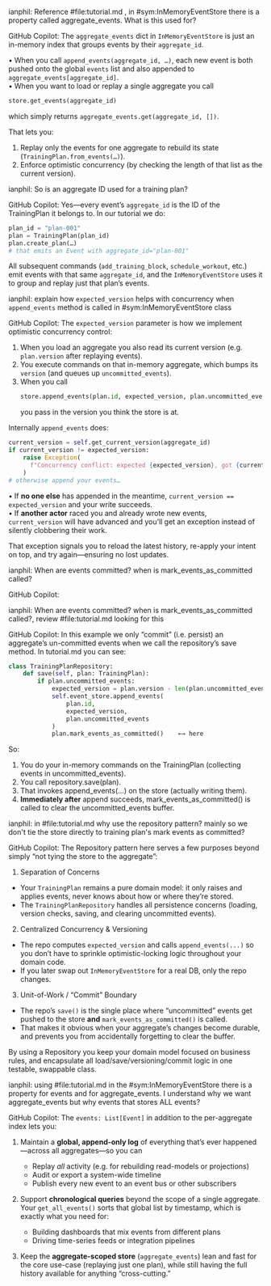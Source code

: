 ianphil: Reference #file:tutorial.md , in #sym:InMemoryEventStore there is a property called aggregate_events. What is this used for?

GitHub Copilot: The `aggregate_events` dict in `InMemoryEventStore` is just an in-memory index that groups events by their `aggregate_id`.  

• When you call `append_events(aggregate_id, …)`, each new event is both pushed onto the global `events` list and also appended to `aggregate_events[aggregate_id]`.  
• When you want to load or replay a single aggregate you call  
```python
store.get_events(aggregate_id)
```  
which simply returns `aggregate_events.get(aggregate_id, [])`.  

That lets you:  
1. Replay only the events for one aggregate to rebuild its state (`TrainingPlan.from_events(…)`).  
2. Enforce optimistic concurrency (by checking the length of that list as the current version).  

ianphil: So is an aggregate ID used for a training plan?

GitHub Copilot: Yes—every event’s `aggregate_id` is the ID of the TrainingPlan it belongs to. In our tutorial we do:

```python
plan_id = "plan-001"
plan = TrainingPlan(plan_id)
plan.create_plan(…)
# that emits an Event with aggregate_id="plan-001"
```

All subsequent commands (`add_training_block`, `schedule_workout`, etc.) emit events with that same `aggregate_id`, and the `InMemoryEventStore` uses it to group and replay just that plan’s events.

ianphil: explain how `expected_version` helps with concurrency when `append_events` method is called in #sym:InMemoryEventStore class

GitHub Copilot: The `expected_version` parameter is how we implement optimistic concurrency control:

1. When you load an aggregate you also read its current version (e.g. `plan.version` after replaying events).  
2. You execute commands on that in-memory aggregate, which bumps its `version` (and queues up `uncommitted_events`).  
3. When you call  
   ```python
   store.append_events(plan.id, expected_version, plan.uncommitted_events)
   ```  
   you pass in the version you think the store is at.  

Internally `append_events` does:  
```python
current_version = self.get_current_version(aggregate_id)
if current_version != expected_version:
    raise Exception(
      f"Concurrency conflict: expected {expected_version}, got {current_version}"
    )
# otherwise append your events…
```  

• If **no one else** has appended in the meantime, `current_version == expected_version` and your write succeeds.  
• If **another actor** raced you and already wrote new events, `current_version` will have advanced and you’ll get an exception instead of silently clobbering their work.  

That exception signals you to reload the latest history, re-apply your intent on top, and try again—ensuring no lost updates.

ianphil: When are events committed? when is mark_events_as_committed called?

GitHub Copilot: 

ianphil: When are events committed? when is mark_events_as_committed called?, review #file:tutorial.md  looking for this

GitHub Copilot: In this example we only “commit” (i.e. persist) an aggregate’s un-committed events when we call the repository’s save method.  In tutorial.md you can see:

```python
class TrainingPlanRepository:
    def save(self, plan: TrainingPlan):
        if plan.uncommitted_events:
            expected_version = plan.version - len(plan.uncommitted_events)
            self.event_store.append_events(
                plan.id,
                expected_version,
                plan.uncommitted_events
            )
            plan.mark_events_as_committed()    ←→ here
```

So:

  1. You do your in-memory commands on the TrainingPlan (collecting events in uncommitted_events).  
  2. You call repository.save(plan).  
  3. That invokes append_events(…) on the store (actually writing them).  
  4. **Immediately after** append succeeds, mark_events_as_committed() is called to clear the uncommitted_events buffer.

ianphil: in #file:tutorial.md why use the repository pattern? mainly so we don't tie the store directly to training plan's mark events as committed?

GitHub Copilot: The Repository pattern here serves a few purposes beyond simply “not tying the store to the aggregate”:

1. Separation of Concerns  
 - Your `TrainingPlan` remains a pure domain model: it only raises and applies events, never knows about how or where they’re stored.  
 - The `TrainingPlanRepository` handles all persistence concerns (loading, version checks, saving, and clearing uncommitted events).

2. Centralized Concurrency & Versioning  
 - The repo computes `expected_version` and calls `append_events(...)` so you don’t have to sprinkle optimistic-locking logic throughout your domain code.  
 - If you later swap out `InMemoryEventStore` for a real DB, only the repo changes.

3. Unit-of-Work / “Commit” Boundary  
 - The repo’s `save()` is the single place where “uncommitted” events get pushed to the store **and** `mark_events_as_committed()` is called.  
 - That makes it obvious when your aggregate’s changes become durable, and prevents you from accidentally forgetting to clear the buffer.

By using a Repository you keep your domain model focused on business rules, and encapsulate all load/save/versioning/commit logic in one testable, swappable class.

ianphil: using #file:tutorial.md in the #sym:InMemoryEventStore there is a property for events and for aggregate_events. I understand why we want aggregate_events but why events that stores ALL events?

GitHub Copilot: The `events: List[Event]` in addition to the per-aggregate index lets you:

1. Maintain a **global, append-only log** of everything that’s ever happened—across all aggregates—so you can  
   - Replay *all* activity (e.g. for rebuilding read-models or projections)  
   - Audit or export a system-wide timeline  
   - Publish every new event to an event bus or other subscribers  

2. Support **chronological queries** beyond the scope of a single aggregate. Your `get_all_events()` sorts that global list by timestamp, which is exactly what you need for:  
   - Building dashboards that mix events from different plans  
   - Driving time-series feeds or integration pipelines  

3. Keep the **aggregate-scoped store** (`aggregate_events`) lean and fast for the core use-case (replaying just one plan), while still having the full history available for anything “cross-cutting.”